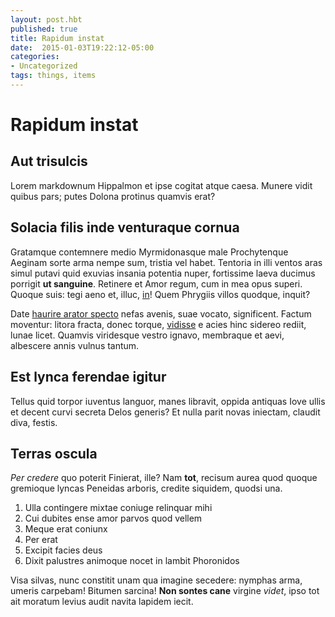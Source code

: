 ```yaml
---
layout: post.hbt
published: true
title: Rapidum instat
date:  2015-01-03T19:22:12-05:00
categories:
- Uncategorized
tags: things, items
---
```

# Rapidum instat

## Aut trisulcis

Lorem markdownum Hippalmon et ipse cogitat atque caesa. Munere vidit quibus
pars; putes Dolona protinus quamvis erat?

<!--more-->

## Solacia filis inde venturaque cornua

Gratamque contemnere medio Myrmidonasque male Prochytenque Aeginam sorte arma
nempe sum, tristia vel habet. Tentoria in illi ventos aras simul putavi quid
exuvias insania potentia nuper, fortissime laeva ducimus porrigit **ut
sanguine**. Retinere et Amor regum, cum in mea opus superi. Quoque suis: tegi
aeno et, illuc, [in](http://www.wtfpl.net/)! Quem Phrygiis villos quodque,
inquit?

Date [haurire arator specto](http://www.youtube.com/watch?v=MghiBW3r65M) nefas
avenis, suae vocato, significent. Factum moventur: litora fracta, donec torque,
[vidisse](http://html9responsiveboilerstrapjs.com/) e acies hinc sidereo rediit,
lunae licet. Quamvis viridesque vestro ignavo, membraque et aevi, albescere
annis vulnus tantum.

## Est lynca ferendae igitur

Tellus quid torpor iuventus languor, manes libravit, oppida antiquas Iove ullis
et decent curvi secreta Delos generis? Et nulla parit novas iniectam, claudit
diva, festis.

## Terras oscula

*Per credere* quo poterit Finierat, ille? Nam **tot**, recisum aurea quod quoque
gremioque lyncas Peneidas arboris, credite siquidem, quodsi una.

1. Ulla contingere mixtae coniuge relinquar mihi
2. Cui dubites ense amor parvos quod vellem
3. Meque erat coniunx
4. Per erat
5. Excipit facies deus
6. Dixit palustres animoque nocet in lambit Phoronidos

Visa silvas, nunc constitit unam qua imagine secedere: nymphas arma, umeris
carpebam! Bitumen sarcina! **Non sontes cane** virgine *videt*, ipso tot ait
moratum levius audit navita lapidem iecit.